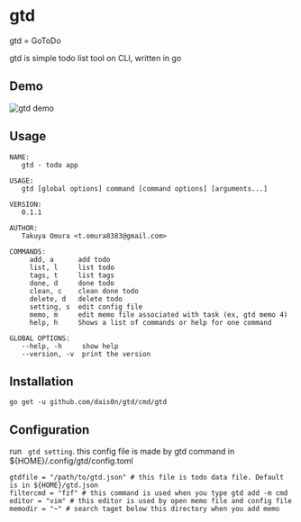 # gtd
gtd = GoToDo

gtd is simple todo list tool on CLI, written in go

## Demo
![gtd demo](https://raw.githubusercontent.com/wiki/dais0n/gtd/screenshot.gif)

## Usage
```
NAME:
   gtd - todo app

USAGE:
   gtd [global options] command [command options] [arguments...]

VERSION:
   0.1.1

AUTHOR:
   Takuya Omura <t.omura8383@gmail.com>

COMMANDS:
     add, a      add todo
     list, l     list todo
     tags, t     list tags
     done, d     done todo
     clean, c    clean done todo
     delete, d   delete todo
     setting, s  edit config file
     memo, m     edit memo file associated with task (ex, gtd memo 4)
     help, h     Shows a list of commands or help for one command

GLOBAL OPTIONS:
   --help, -h     show help
   --version, -v  print the version
```

## Installation
```
go get -u github.com/dais0n/gtd/cmd/gtd
```

## Configuration
run ``` gtd setting```. this config file is made by gtd command in ${HOME}/.config/gtd/config.toml

```
gtdfile = "/path/to/gtd.json" # this file is todo data file. Default is in ${HOME}/gtd.json
filtercmd = "fzf" # this command is used when you type gtd add -m cmd
editor = "vim" # this editor is used by open memo file and config file
memodir = "~" # search taget below this directory when you add memo
```
